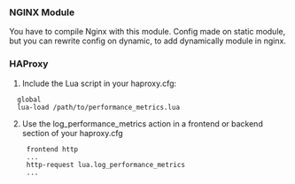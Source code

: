 ### NGINX Module
You have to compile Nginx with this module. Config made on static module, but you can rewrite config on dynamic, to add dynamically module in nginx.


### HAProxy
1. Include the Lua script in your haproxy.cfg:
  ```
    global
    lua-load /path/to/performance_metrics.lua
  ```
2. Use the log_performance_metrics action in a frontend or backend section of your haproxy.cfg
   ```
    frontend http
    ...
    http-request lua.log_performance_metrics
    ...
   ```
